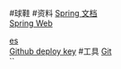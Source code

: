 #球鞋
#资料
[Spring 文档](https://spring.io/guides)    
[Spring Web](https://spring.io/guides/gs/serving-web-content/) 

[es](https://elasticsearch.cn/explore)  
[Github deploy key](https://developer.github.com/v3/guides/managing-deploy-keys/#deploy-keys)
#工具
[Git](https://git-scm.com/download)   
``